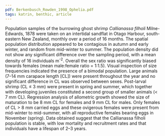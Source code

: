 ```yaml
---
pdf: Berkenbusch_Rowden_1998_Ophelia.pdf
tags: katrin, benthic, article
---
```

Population samples of the burrowing ghost shrimp *Callianassa filholi* Milne-Edwards, 1878 were taken on an intertidal sandflat in Otago Harbour, south-eastern New Zealand, monthly over a period of 16 months. The spatial population distribution appeared to be contagious in autumn and early winter, and random from mid-winter to summer. The population density did not show any significant difference over the sampling period, with a mean density of 16 individuals m<sup>-2</sup>. Overall the sex ratio was significantly biased towards females (mean male:female ratio = 1:1.5). Visual inspection of size frequencies indicated the presence of a bimodal population. Large animals (7–14 mm carapace length [CL]) were present throughout the year and no significant difference in CL was observed between sexes. Post-larval shrimp (CL ≤ 3 mm) were present in spring and summer, which together with developing juveniles constituted a second group of smaller animals (< 7 mm CL). Regression analysis of allometric growth showed the size of maturation to be 8 mm CL for females and 9 mm CL for males. Only females of CL > 8 mm carried eggs and these ovigerous females were present from mid-winter to mid-summer, with all reproductive females bearing eggs in November (spring). Data obtained suggest that the Callianassa filholi population is stable, with low mortality and recruitment rates and that individuals have a lifespan of 2–3 years.
